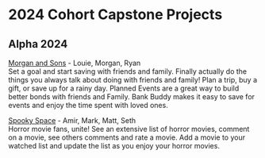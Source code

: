 # 2024 Cohort Capstone Projects

## Alpha 2024

[Morgan and Sons](https://capstone-frontend-yx8y.onrender.com/) - Louie, Morgan, Ryan  
Set a goal and start saving with friends and family. Finally actually do the things you always talk about doing with friends and family! Plan a trip, buy a gift, or save up for a rainy day. Planned Events are a great way to build better bonds with friends and Family. Bank Buddy makes it easy to save for events and enjoy the time spent with loved ones.

[Spooky Space](https://spooky-space-frontend.onrender.com/) - Amir, Mark, Matt, Seth  
Horror movie fans, unite! See an extensive list of horror movies, comment on a movie, see others comments and rate a movie. Add a movie to your watched list and update the list as you enjoy your horror movies.
